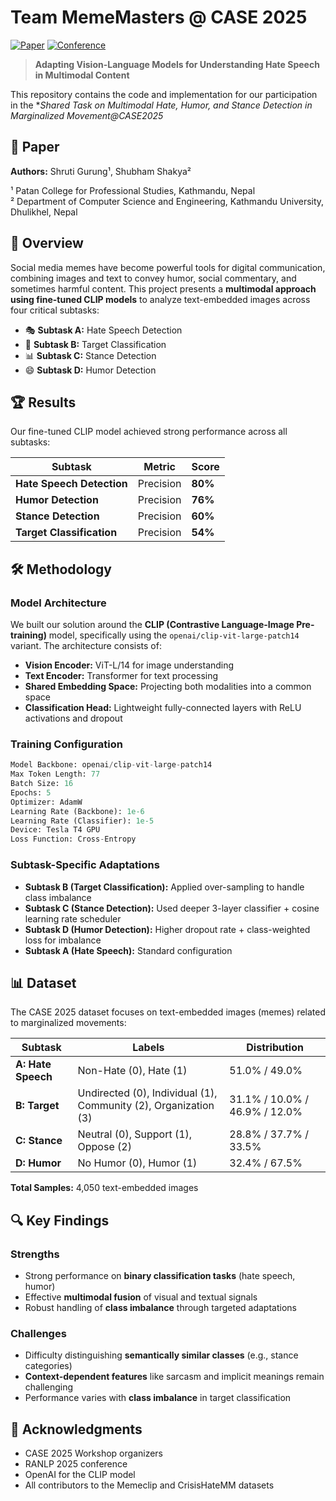 # Team MemeMasters @ CASE 2025 

[![Paper](https://img.shields.io/badge/Paper-ACL%20Anthology-red)](https://acl-bg.org/proceedings/2025/CASE%202025/pdf/2025.case-1.18.pdf)
[![Conference](https://img.shields.io/badge/Conference-RANLP%202025-green)](https://ranlp.org/ranlp2025/)

> **Adapting Vision-Language Models for Understanding Hate Speech in Multimodal Content**

This repository contains the code and implementation for our participation in the **Shared Task on Multimodal Hate, Humor, and Stance Detection in Marginalized Movement@CASE2025*

## 📄 Paper

**Authors:** Shruti Gurung¹, Shubham Shakya²

¹ Patan College for Professional Studies, Kathmandu, Nepal  
² Department of Computer Science and Engineering, Kathmandu University, Dhulikhel, Nepal


## 🎯 Overview

Social media memes have become powerful tools for digital communication, combining images and text to convey humor, social commentary, and sometimes harmful content. This project presents a **multimodal approach using fine-tuned CLIP models** to analyze text-embedded images across four critical subtasks:

- 🎭 **Subtask A:** Hate Speech Detection
- 🎯 **Subtask B:** Target Classification 
- 📊 **Subtask C:** Stance Detection
- 😄 **Subtask D:** Humor Detection

## 🏆 Results

Our fine-tuned CLIP model achieved strong performance across all subtasks:

| Subtask | Metric | Score |
|---------|--------|-------|
| **Hate Speech Detection** | Precision | **80%** |
| **Humor Detection** | Precision | **76%** |
| **Stance Detection** | Precision | **60%** |
| **Target Classification** | Precision | **54%** |

## 🛠️ Methodology

### Model Architecture

We built our solution around the **CLIP (Contrastive Language-Image Pre-training)** model, specifically using the `openai/clip-vit-large-patch14` variant. The architecture consists of:

- **Vision Encoder:** ViT-L/14 for image understanding
- **Text Encoder:** Transformer for text processing
- **Shared Embedding Space:** Projecting both modalities into a common space
- **Classification Head:** Lightweight fully-connected layers with ReLU activations and dropout

### Training Configuration

```python
Model Backbone: openai/clip-vit-large-patch14
Max Token Length: 77
Batch Size: 16
Epochs: 5
Optimizer: AdamW
Learning Rate (Backbone): 1e-6
Learning Rate (Classifier): 1e-5
Device: Tesla T4 GPU
Loss Function: Cross-Entropy
```

### Subtask-Specific Adaptations

- **Subtask B (Target Classification):** Applied over-sampling to handle class imbalance
- **Subtask C (Stance Detection):** Used deeper 3-layer classifier + cosine learning rate scheduler
- **Subtask D (Humor Detection):** Higher dropout rate + class-weighted loss for imbalance
- **Subtask A (Hate Speech):** Standard configuration

## 📊 Dataset

The CASE 2025 dataset focuses on text-embedded images (memes) related to marginalized movements:

| Subtask | Labels | Distribution |
|---------|--------|--------------|
| **A: Hate Speech** | Non-Hate (0), Hate (1) | 51.0% / 49.0% |
| **B: Target** | Undirected (0), Individual (1), Community (2), Organization (3) | 31.1% / 10.0% / 46.9% / 12.0% |
| **C: Stance** | Neutral (0), Support (1), Oppose (2) | 28.8% / 37.7% / 33.5% |
| **D: Humor** | No Humor (0), Humor (1) | 32.4% / 67.5% |

**Total Samples:** 4,050 text-embedded images

## 🔍 Key Findings

### Strengths
- Strong performance on **binary classification tasks** (hate speech, humor)
- Effective **multimodal fusion** of visual and textual signals
- Robust handling of **class imbalance** through targeted adaptations

### Challenges
- Difficulty distinguishing **semantically similar classes** (e.g., stance categories)
- **Context-dependent features** like sarcasm and implicit meanings remain challenging
- Performance varies with **class imbalance** in target classification


## 🙏 Acknowledgments

- CASE 2025 Workshop organizers
- RANLP 2025 conference
- OpenAI for the CLIP model
- All contributors to the Memeclip and CrisisHateMM datasets
